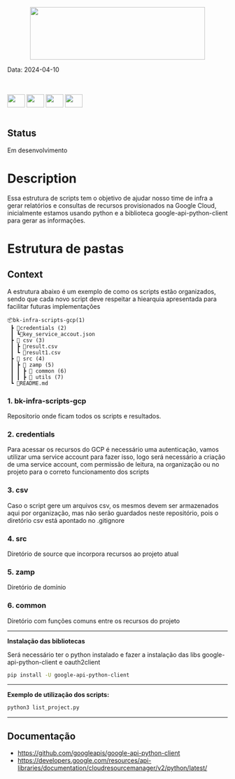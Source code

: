 <p align="center">
<img src="https://zamp.com.br/assets/images/logo.png" width="400" height="120">
</p>

Data: 2024-04-10

<br>
<div style="display: inline_block">
 <br>
<img align="center"  height="30" width="40" src="https://www.svgrepo.com/show/515205/burgerking.svg">
 <img align="center" height="30" width="40" src="https://www.svgrepo.com/show/448223/gcp.svg">
<img align="center"  height="30" width="40" src="https://www.svgrepo.com/show/341632/azure-devops.svg">
<img align="center"  height="30" width="40" src="https://www.svgrepo.com/show/452091/python.svg">
</div><br>


## Status

Em desenvolvimento

# Description
Essa estrutura de scripts tem o objetivo de ajudar nosso time de infra a gerar relatórios e consultas de recursos provisionados na Google Cloud, inicialmente estamos usando python e a biblioteca google-api-python-client para gerar as informações.

# Estrutura de pastas
## Context
A estrutura abaixo é um exemplo de como os scripts estão organizados, sendo que cada novo script deve respeitar a hiearquia apresentada para facilitar futuras implementações

```
📦bk-infra-scripts-gcp(1)
 ┣ 📂credentials (2)
 ┃ ┗📜key_service_accout.json
 ┣ 📂 csv (3)
 ┃ ┣ 📜result.csv
 ┃ ┗ 📜result1.csv
 ┣ 📂 src (4)
 ┃ ┣ 📂 zamp (5)
 ┃ ┃ ┣ 📂 common (6)
 ┃ ┃ ┣ 📂 utils (7)
 ┗ 📜README.md
```

### 1. bk-infra-scripts-gcp
Repositorio onde ficam todos os scripts e resultados.

### 2. credentials
Para acessar os recursos do GCP é necessário uma autenticação, vamos utilizar uma service account para fazer isso, logo será necessário a criação de uma service account, com permissão de leitura, na organização ou no projeto para o correto funcionamento dos scripts 

### 3. csv
Caso o script gere um arquivos csv, os mesmos devem ser armazenados aqui por organização, mas não serão guardados neste repositório, pois o diretório csv está apontado no .gitignore 

### 4. src
Diretório de source que incorpora recursos ao projeto atual

### 5. zamp
Diretório de domínio

### 6. common
Diretório com funções comuns entre os recursos do projeto
<br>
___ 
**Instalação das bibliotecas**

Será necessário ter o python instalado e fazer a instalação das libs google-api-python-client e oauth2client
```bash
pip install -U google-api-python-client
```
___
**Exemplo de utilização dos scripts:**
```py
python3 list_project.py
```
___
## Documentação
* https://github.com/googleapis/google-api-python-client
* https://developers.google.com/resources/api-libraries/documentation/cloudresourcemanager/v2/python/latest/

